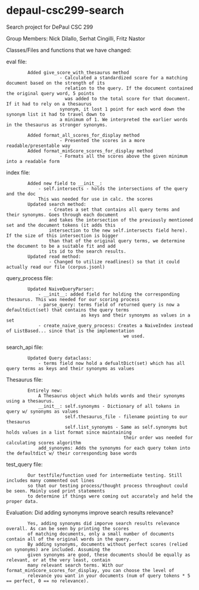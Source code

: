 # depaul-csc299-search
Search project for DePaul CSC 299

Group Members: Nick Dilallo, Serhat Cingilli, Fritz Nastor


Classes/Files and functions that we have changed: 

eval file: 
            
            Added give_score_with_thesaurus method
                        - Calculated a standardized score for a matching document based on the strength of its
                          relation to the query. If the document contained the original query word, 5 points
                          was added to the total score for that document. If it had to rely on a thesaurus 
                        synonym, it lost 1 point for each word down the synonym list it had to travel down to 
                        a minimum of 1. We interpreted the earlier words in the thesaurus as stronger synonyms.

            Added format_all_scores_for_display method
                        - Presented the scores in a more readable/presentable way
            Added format_minScore_scores_for_display method
                        - Formats all the scores above the given minimum into a readable form

index file: 

            Added new field to __init__: 
                - self.intersects - holds the intersections of the query and the doc
                This was needed for use in calc. the scores
            Updated search method:
                    - Creates a set that contains all query terms and their synonyms. Goes through each document
                    and takes the intersection of the previously mentioned set and the document tokens (it adds this
                    intersection to the new self.intersects field here). If the size of this intersection is bigger 
                    than that of the original query terms, we determine the document to be a suitable fit and add 
                    its id to the search results.
            Updated read method:
                    - Changed to utilize readlines() so that it could actually read our file (corpus.jsonl)

query_process file:

            Updated NaiveQueryParser:
                - __init__: added field for holding the corresponding thesaurus. This was needed for our scoring process
                - parse_query: terms field of returned query is now a defaultdict(set) that contains the query terms
                                as keys and their synonyms as values in a set
                - create_naive_query_process: Creates a NaiveIndex instead of ListBased... since that is the implementation
                                                we used.

search_api file:

            Updated Query dataclass:
                - terms field now hold a defualtDict(set) which has all query terms as keys and their synonyms as values

Thesaurus file:

            Entirely new:
                A Thesaurus object which holds words and their synonyms using a thesaurus. 
                __init__: self.synonyms - Dictionary of all tokens in query w/ synonyms as values
                          self.thesaurus_file - filename pointing to our thesaurus
                          self.list_synonyms - Same as self.synonyms but holds values in a list format since maintaining
                                                their order was needed for calculating scores algorithm
                add_synonyms: Adds the synonyms for each query token into the defaultdict w/ their corresponding base words

test_query file:

            Our testfile/function used for intermediate testing. Still includes many commented out lines
            so that our testing process/thought process throughout could be seen. Mainly used print statements 
            to determine if things were coming out accurately and held the proper data.

Evaluation: Did adding synonyms improve search results relevance?
            
            Yes, adding synonyms did imporve search results relevance overall. As can be seen by printing the scores
            of matching documents, only a small number of documents contain all of the original words in the query. 
            By adding synonyms, documents without perfect scores (relied on synonyms) are included. Assuming the
            given synonyms are good, these documents should be equally as relevant, or at the very least, contain
            many relevant search terms. With our format_minScore_scores_for_display, you can choose the level of
            relevance you want in your documents (num of query tokens * 5 == perfect, 0 == no relevance).